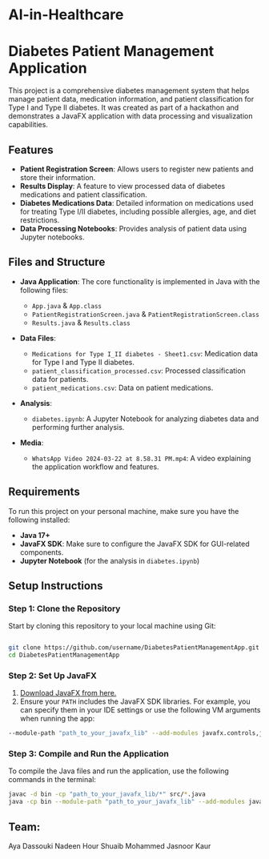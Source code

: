# AI-in-Healthcare
# Diabetes Patient Management Application

This project is a comprehensive diabetes management system that helps manage patient data, medication information, and patient classification for Type I and Type II diabetes. It was created as part of a hackathon and demonstrates a JavaFX application with data processing and visualization capabilities.

## Features
- **Patient Registration Screen**: Allows users to register new patients and store their information.
- **Results Display**: A feature to view processed data of diabetes medications and patient classification.
- **Diabetes Medications Data**: Detailed information on medications used for treating Type I/II diabetes, including possible allergies, age, and diet restrictions.
- **Data Processing Notebooks**: Provides analysis of patient data using Jupyter notebooks.

## Files and Structure
- **Java Application**: The core functionality is implemented in Java with the following files:
  - `App.java` & `App.class`
  - `PatientRegistrationScreen.java` & `PatientRegistrationScreen.class`
  - `Results.java` & `Results.class`
  
- **Data Files**:
  - `Medications for Type I_II diabetes - Sheet1.csv`: Medication data for Type I and Type II diabetes.
  - `patient_classification_processed.csv`: Processed classification data for patients.
  - `patient_medications.csv`: Data on patient medications.
  
- **Analysis**:
  - `diabetes.ipynb`: A Jupyter Notebook for analyzing diabetes data and performing further analysis.

- **Media**:
  - `WhatsApp Video 2024-03-22 at 8.58.31 PM.mp4`: A video explaining the application workflow and features.

## Requirements
To run this project on your personal machine, make sure you have the following installed:
- **Java 17+**
- **JavaFX SDK**: Make sure to configure the JavaFX SDK for GUI-related components.
- **Jupyter Notebook** (for the analysis in `diabetes.ipynb`)

## Setup Instructions

### Step 1: Clone the Repository
Start by cloning this repository to your local machine using Git:
```bash

git clone https://github.com/username/DiabetesPatientManagementApp.git
cd DiabetesPatientManagementApp
```
### Step 2: Set Up JavaFX
1. [Download JavaFX from here.](#)
2. Ensure your `PATH` includes the JavaFX SDK libraries. For example, you can specify them in your IDE settings or use the following VM arguments when running the app:

```bash
--module-path "path_to_your_javafx_lib" --add-modules javafx.controls,javafx.fxml
```
### Step 3: Compile and Run the Application
To compile the Java files and run the application, use the following commands in the terminal:
```bash
javac -d bin -cp "path_to_your_javafx_lib/*" src/*.java
java -cp bin --module-path "path_to_your_javafx_lib" --add-modules javafx.controls,javafx.fxml
```
## Team:
Aya Dassouki
Nadeen Hour
Shuaib Mohammed
Jasnoor Kaur
